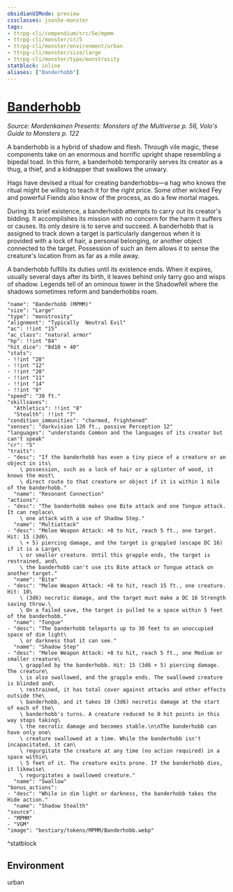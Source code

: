 ```yaml
---
obsidianUIMode: preview
cssclasses: json5e-monster
tags:
- ttrpg-cli/compendium/src/5e/mpmm
- ttrpg-cli/monster/cr/5
- ttrpg-cli/monster/environment/urban
- ttrpg-cli/monster/size/large
- ttrpg-cli/monster/type/monstrosity
statblock: inline
aliases: ["Banderhobb"]
---
```

# [Banderhobb](3-Compendium\CLI\bestiary\monstrosity/banderhobb-mpmm.md)
*Source: Mordenkainen Presents: Monsters of the Multiverse p. 56, Volo's Guide to Monsters p. 122*  

A banderhobb is a hybrid of shadow and flesh. Through vile magic, these components take on an enormous and horrific upright shape resembling a bipedal toad. In this form, a banderhobb temporarily serves its creator as a thug, a thief, and a kidnapper that swallows the unwary.

Hags have devised a ritual for creating banderhobbs—a hag who knows the ritual might be willing to teach it for the right price. Some other wicked Fey and powerful Fiends also know of the process, as do a few mortal mages.

During its brief existence, a banderhobb attempts to carry out its creator's bidding. It accomplishes its mission with no concern for the harm it suffers or causes. Its only desire is to serve and succeed. A banderhobb that is assigned to track down a target is particularly dangerous when it is provided with a lock of hair, a personal belonging, or another object connected to the target. Possession of such an item allows it to sense the creature's location from as far as a mile away.

A banderhobb fulfills its duties until its existence ends. When it expires, usually several days after its birth, it leaves behind only tarry goo and wisps of shadow. Legends tell of an ominous tower in the Shadowfell where the shadows sometimes reform and banderhobbs roam.

```statblock
"name": "Banderhobb (MPMM)"
"size": "Large"
"type": "monstrosity"
"alignment": "Typically  Neutral Evil"
"ac": !!int "15"
"ac_class": "natural armor"
"hp": !!int "84"
"hit_dice": "8d10 + 40"
"stats":
- !!int "20"
- !!int "12"
- !!int "20"
- !!int "11"
- !!int "14"
- !!int "8"
"speed": "30 ft."
"skillsaves":
  "Athletics": !!int "8"
  "Stealth": !!int "7"
"condition_immunities": "charmed, frightened"
"senses": "darkvision 120 ft., passive Perception 12"
"languages": "understands Common and the languages of its creator but can't speak"
"cr": "5"
"traits":
- "desc": "If the banderhobb has even a tiny piece of a creature or an object in its\
    \ possession, such as a lock of hair or a splinter of wood, it knows the most\
    \ direct route to that creature or object if it is within 1 mile of the banderhobb."
  "name": "Resonant Connection"
"actions":
- "desc": "The banderhobb makes one Bite attack and one Tongue attack. It can replace\
    \ one attack with a use of Shadow Step."
  "name": "Multiattack"
- "desc": "Melee Weapon Attack: +8 to hit, reach 5 ft., one target. Hit: 15 (3d6\
    \ + 5) piercing damage, and the target is grappled (escape DC 16) if it is a Large\
    \ or smaller creature. Until this grapple ends, the target is restrained, and\
    \ the banderhobb can't use its Bite attack or Tongue attack on another target."
  "name": "Bite"
- "desc": "Melee Weapon Attack: +8 to hit, reach 15 ft., one creature. Hit: 10\
    \ (3d6) necrotic damage, and the target must make a DC 16 Strength saving throw.\
    \ On a failed save, the target is pulled to a space within 5 feet of the banderhobb."
  "name": "Tongue"
- "desc": "The banderhobb teleports up to 30 feet to an unoccupied space of dim light\
    \ or darkness that it can see."
  "name": "Shadow Step"
- "desc": "Melee Weapon Attack: +8 to hit, reach 5 ft., one Medium or smaller creature\
    \ grappled by the banderhobb. Hit: 15 (3d6 + 5) piercing damage. The creature\
    \ is also swallowed, and the grapple ends. The swallowed creature is blinded and\
    \ restrained, it has total cover against attacks and other effects outside the\
    \ banderhobb, and it takes 10 (3d6) necrotic damage at the start of each of the\
    \ banderhobb's turns. A creature reduced to 0 hit points in this way stops taking\
    \ the necrotic damage and becomes stable.\n\nThe banderhobb can have only one\
    \ creature swallowed at a time. While the banderhobb isn't incapacitated, it can\
    \ regurgitate the creature at any time (no action required) in a space within\
    \ 5 feet of it. The creature exits prone. If the banderhobb dies, it likewise\
    \ regurgitates a swallowed creature."
  "name": "Swallow"
"bonus_actions":
- "desc": "While in dim light or darkness, the banderhobb takes the Hide action."
  "name": "Shadow Stealth"
"source":
- "MPMM"
- "VGM"
"image": "bestiary/tokens/MPMM/Banderhobb.webp"
```
^statblock

## Environment

urban